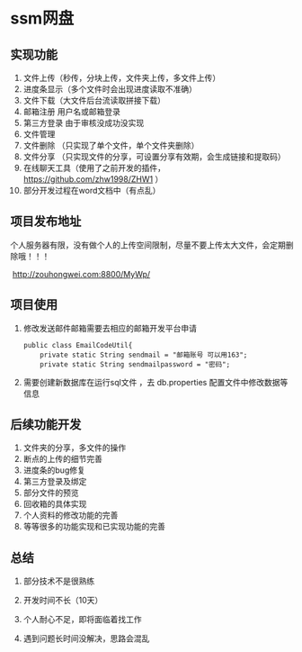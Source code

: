 # ssm网盘

## 实现功能

1. 文件上传（秒传，分块上传，文件夹上传，多文件上传）
2. 进度条显示（多个文件时会出现进度读取不准确）
3. 文件下载（大文件后台流读取拼接下载）
4. 邮箱注册    用户名或邮箱登录  
5. 第三方登录 由于审核没成功没实现
6. 文件管理 
7. 文件删除  （只实现了单个文件，单个文件夹删除）
8. 文件分享 （只实现文件的分享，可设置分享有效期，会生成链接和提取码）
9. 在线聊天工具（使用了之前开发的插件，<https://github.com/zhw1998/ZHW1>  ）
10. 部分开发过程在word文档中（有点乱）



## 项目发布地址

​	个人服务器有限，没有做个人的上传空间限制，尽量不要上传太大文件，会定期删除哦！！！

​	 <http://zouhongwei.com:8800/MyWp/> 



## 项目使用

1. 修改发送邮件邮箱需要去相应的邮箱开发平台申请

   ```
   public class EmailCodeUtil{
       private static String sendmail = "邮箱账号 可以用163";
       private static String sendmailpassword = "密码";
   
   ```

2. 需要创建新数据库在运行sql文件 ，去   db.properties  配置文件中修改数据等信息


## 后续功能开发
   1. 文件夹的分享，多文件的操作
   2. 断点的上传的细节完善
   3. 进度条的bug修复
   4. 第三方登录及绑定
   5. 部分文件的预览
   6. 回收箱的具体实现
   7. 个人资料的修改功能的完善
   8. 等等很多的功能实现和已实现功能的完善
## 总结

1. 部分技术不是很熟练

2. 开发时间不长（10天）

3. 个人耐心不足，即将面临着找工作

4. 遇到问题长时间没解决，思路会混乱

   
